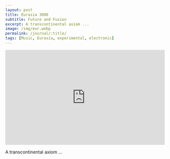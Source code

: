 ```yaml
---
layout: post
title: Eurasia 3000
subtitle: Future and Fusion
excerpt: A transcontinental axiom ...
image: /img/eur.webp
permalink: /journal/:title/
tags: [Music, Eurasia, experimental, electronic]
---
```


<div class="padded">
<iframe width="100%" height="300" scrolling="no" frameborder="no" allow="autoplay" src="https://w.soundcloud.com/player/?url=https%3A//api.soundcloud.com/tracks/546801969&color=%23ff5500&auto_play=false&hide_related=false&show_comments=true&show_user=true&show_reposts=false&show_teaser=true&visual=true"></iframe>
</div>

A transcontinental axiom ...
